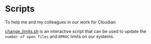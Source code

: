 # Scripts
To help me and my colleagues in our work for Cloudian

[change_limits.sh](https://github.com/gstefanov-cloudian/scripts/blob/master/change_limits.sh) is an interactive script that can be used to update the `number of open files` and `NPROC` limits on our systems.
